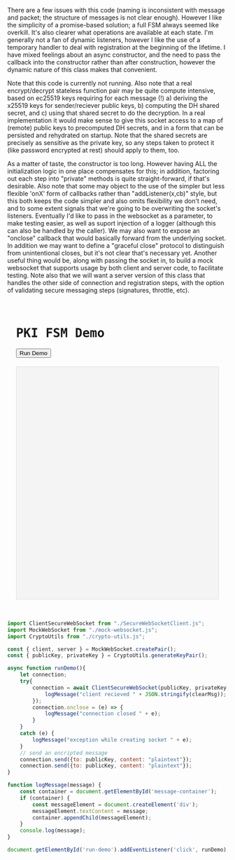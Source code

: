 There are a few issues with this code (naming is inconsistent with message and packet; the structure of messages is not clear enough).
However I like the simplicity of a promise-based solution; a full FSM always seemed like overkill. It's also clearer what operations
are available at each state. I'm generally not a fan of dynamic listeners, however I like the use of a temporary handler to deal with 
registration at the beginning of the lifetime. I have mixed feelings about an async constructor, and the need to pass the callback into 
the constructor rather than after construction, however the dynamic nature of this class makes that convenient.

Note that this code is currently not running. Also note that a real encrypt/decrypt stateless function pair may be quite compute intensive,
based on ec25519 keys requiring for each message (!) a) deriving the x25519 keys for sender/reciever public keys, b) computing the DH shared secret, and c) using that shared secret to do the decryption. In a real implementation it would make sense to give this socket access to a map of (remote) public keys to precomputed DH secrets, and in a form that can be persisted and rehydrated on startup. Note that the shared secrets are precisely as sensitive as the private key, so any steps taken to protect it (like password encrypted at rest) should apply to them, too.

As a matter of taste, the constructor is too long. However having ALL the initialization logic in one place compensates for this; in addition, factoring out each step into "private" methods is quite straight-forward, if that's desirable. Also note that some may object to the use of the simpler but less flexible 'onX' form of callbacks rather than "addListener(x,cb)" style, but this both keeps the code simpler and also omits flexibility we don't need, and to some extent signals that we're going to be overwriting the socket's listeners. Eventually I'd like to pass in the websocket as a parameter, to make testing easier, as well as suport injection of a logger (although this can also be handled by the caller). We may also want to expose an "onclose" callback that would basically forward from the underlying socket. In addition we may want to define a "graceful close" protocol to distinguish from unintentional closes, but it's not clear that's necessary yet. Another useful thing would be, along with passing the socket in, to build a mock websocket that supports usage by both client and server code, to facilitate testing. Note also that we will want a server version of this class that handles the other side of connection and registration steps, with the option of validating secure messaging steps (signatures, throttle, etc). 

<div style="max-width: 800px; margin: 0 auto; padding: 20px; font-family: monospace; ">
  <h1>PKI FSM Demo</h1>
  <button id="run-demo">Run Demo</button>
  <pre id="message-container" style="background: #f4f4f4; color: #1a3b5d; padding: 15px; margin-top: 20px; height: 500px; overflow: auto; border: 1px solid #ddd;"></pre>
</div>

```js
import ClientSecureWebSocket from "./SecureWebSocketClient.js";
import MockWebSocket from "./mock-websocket.js";
import CryptoUtils from "./crypto-utils.js";

const { client, server } = MockWebSocket.createPair();
const { publicKey, privateKey } = CryptoUtils.generateKeyPair();

async function runDemo(){
    let connection;
    try{
        connection = await ClientSecureWebSocket(publicKey, privateKey, client, (err, clearMsg) => {
            logMessage("client recieved " + JSON.stringify(clearMsg));
        });
        connection.onclose = (e) => {
            logMessage("connection closed " + e);
        }
    }
    catch (e) {
        logMessage("exception while creating socket " + e);
    }
    // send an encripted message
    connection.send({to: publicKey, content: "plaintext"});
    connection.send({to: publicKey, content: "plaintext"});
}

function logMessage(message) {
    const container = document.getElementById('message-container');
    if (container) {
        const messageElement = document.createElement('div');
        messageElement.textContent = message;
        container.appendChild(messageElement);
    }
    console.log(message);
}

document.getElementById('run-demo').addEventListener('click', runDemo);
```